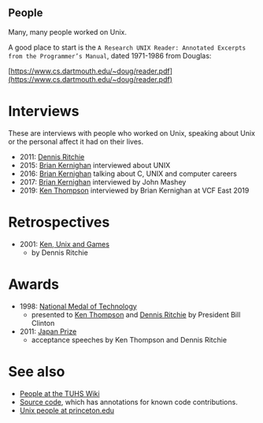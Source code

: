 ## People

Many, many people worked on Unix.

A good place to start is the `A Research UNIX Reader: Annotated Excerpts from the Programmer’s Manual`, dated  1971-1986 from Douglas:

[https://www.cs.dartmouth.edu/~doug/reader.pdf](https://www.cs.dartmouth.edu/~doug/reader.pdf)


# Interviews

These are interviews with people who worked on Unix, speaking about Unix or the personal affect it had on their lives.

 * 2011: [Dennis Ritchie](https://www.youtube.com/watch?v=umF6SNYaJNw)
 * 2015: [Brian Kernighan](https://www.youtube.com/watch?v=vT_J6xc-Az0) interviewed about UNIX
 * 2016: [Brian Kernighan](https://www.youtube.com/watch?v=TUWt_StXKsY) talking about C, UNIX and computer careers
 * 2017: [Brian Kernighan](https://www.youtube.com/watch?v=bTWv-l0JhAc) interviewed by John Mashey
 * 2019: [Ken Thompson](https://youtu.be/EY6q5dv_B-o?t=494) interviewed by Brian Kernighan at VCF East 2019

# Retrospectives

 * 2001: [Ken, Unix and Games](https://9p.io/cm/cs/who/dmr/ken-games.html)
   * by Dennis Ritchie

# Awards

 * 1998: [National Medal of Technology](https://www.youtube.com/watch?v=LXZ1OL2U3lY)
   * presented to [Ken Thompson](https://nationalmedals.org/laureate/kenneth-l-thompson/) and [Dennis Ritchie](https://nationalmedals.org/laureate/dennis-ritchie/) by President Bill Clinton
 * 2011: [Japan Prize](https://www.youtube.com/watch?v=N2uxMXLBboY)
   * acceptance speeches by Ken Thompson and Dennis Ritchie

# See also

 * [People at the TUHS Wiki](https://wiki.tuhs.org/doku.php?id=people:start)
 * [Source code](./../source_code.md), which has annotations for known code contributions.
 * [Unix people at princeton.edu](https://www.princeton.edu/~hos/Mahoney/unixpeople.htm)
